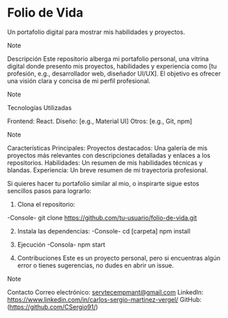 
# Folio de Vida
Un portafolio digital para mostrar mis habilidades y proyectos.

>[!NOTE]
>Descripción
Este repositorio alberga mi portafolio personal, una vitrina digital donde presento mis proyectos, habilidades y experiencia como [tu profesión, e.g., desarrollador web, diseñador UI/UX]. El objetivo es ofrecer una visión clara y concisa de mi perfil profesional.

>[!NOTE]
>Tecnologías Utilizadas

Frontend: React.
Diseño: [e.g., Material UI]
Otros: [e.g., Git, npm]

>[!NOTE]
>Características Principales:
Proyectos destacados: Una galería de mis proyectos más relevantes con descripciones detalladas y enlaces a los repositorios.
Habilidades: Un resumen de mis habilidades técnicas y blandas.
Experiencia: Un breve resumen de mi trayectoria profesional.

Si quieres hacer tu portafolio similar al mio, o inspirarte sigue estos sencillos pasos para lograrlo:

1. Clona el repositorio:

-Console-
git clone https://github.com/tu-usuario/folio-de-vida.git


2. Instala las dependencias:
-Console-
cd [carpeta]
npm install


3. Ejecución
-Consola-
npm start


4. Contribuciones
Este es un proyecto personal, pero si encuentras algún error o tienes sugerencias, no dudes en abrir un issue.

>[!NOTE]
>Contacto
Correo electrónico: servtecempmant@gmail.com
LinkedIn: https://www.linkedin.com/in/carlos-sergio-martinez-vergel/
GitHub: (https://github.com/CSergio91/)
